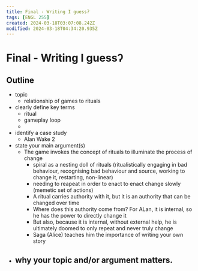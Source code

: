 ```yaml
---
title: Final - Writing I guessʔ
tags: [ENGL 255]
created: 2024-03-18T03:07:08.242Z
modified: 2024-03-18T04:34:20.935Z
---
```


# Final - Writing I guessʔ

## Outline
- topic
	- relationship of games to rituals
- clearly define key terms
	- ritual
	- gameplay loop
	- 
- identify a case study
	- Alan Wake 2
- state your main argument(s)
	- The game invokes the concept of rituals to illuminate the process of change
		- spiral as a nesting doll of rituals (ritualistically engaging in bad behaviour, recognising bad behaviour and source, working to change it, restarting, non-linear)
		- needing to reapeat in order to enact to enact change slowly (memetic set of actions)
		- A ritual carries authority with it, but it is an authority that can be changed over time
		- Where does this authority come from? For ALan, it is internal, so he has the power to directly change it
		- But also, because it is internal, without external help, he is ultimately doomed to only repeat and never truly change
		- Saga (Alice) teaches him the importance of writing your own story
- why your topic and/or argument matters.
	- 


